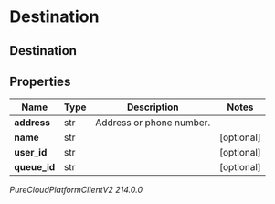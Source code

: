 # Destination

## Destination

## Properties

|Name | Type | Description | Notes|
|------------ | ------------- | ------------- | -------------|
| **address** | str | Address or phone number. | |
| **name** | str |  | [optional] |
| **user_id** | str |  | [optional] |
| **queue_id** | str |  | [optional] |



_PureCloudPlatformClientV2 214.0.0_
